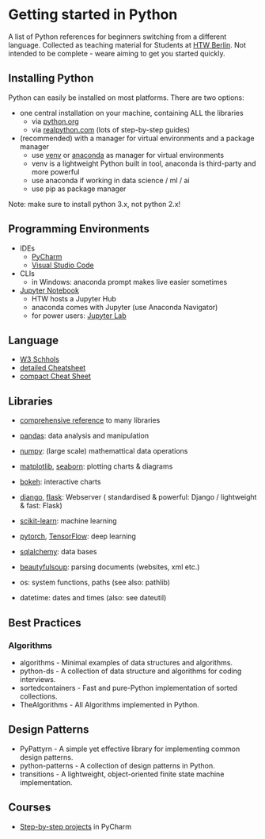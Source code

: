 # Getting started in Python

A list of Python references for beginners switching from a different language. Collected as teaching material for Students at [HTW Berlin](https://www.htw-berlin.de/). Not intended to be complete - weare aiming to get you started quickly.


## Installing Python

Python can easily be installed on most platforms. There are two options:

* one central installation on your machine, containing ALL the libraries
  * via [python.org](https://www.python.org/downloads/)
  * via [realpython.com](https://realpython.com/installing-python/) (lots of step-by-step guides)
* (recommended) with a manager for virtual environments and a package manager
  * use [venv](https://packaging.python.org/en/latest/guides/installing-using-pip-and-virtual-environments/#creating-a-virtual-environment) or [anaconda](https://docs.anaconda.com/anaconda/install/index.html) as manager for virtual environments
  * venv is a lightweight Python built in tool, anaconda is third-party and more powerful
  * use anaconda if working in data science / ml / ai
  * use pip as package manager

Note: make sure to install python 3.x, not python 2.x! 

## Programming Environments

* IDEs
  * [PyCharm](https://www.jetbrains.com/pycharm/)
  * [Visual Studio Code](https://code.visualstudio.com/)
* CLIs
  * in Windows: anaconda prompt makes live easier sometimes
* [Jupyter Notebook](https://jupyter.org/)
  * HTW hosts a Jupyter Hub
  * anaconda comes with Jupyter (use Anaconda Navigator)
  * for power users: [Jupyter Lab](https://jupyter.org/try)

## Language

* [W3 Schhols](https://www.w3schools.com/python/)
* [detailed Cheatsheet](https://www.pythoncheatsheet.org/)
* [compact Cheat Sheet](https://perso.limsi.fr/pointal/_media/python:cours:mementopython3-german.pdf)


## Libraries

* [comprehensive reference](https://awesome-python.com/) to many libraries

* [pandas](http://pandas.pydata.org/): data analysis and manipulation
* [numpy](http://www.numpy.org/): (large scale) mathemattical data operations
* [matplotlib](http://matplotlib.org/), [seaborn](https://github.com/mwaskom/seaborn): plotting charts & diagrams
* [bokeh](https://github.com/bokeh/bokeh): interactive charts
* [django](https://www.djangoproject.com/), [flask](https://flask.palletsprojects.com/en/2.2.x/): Webserver ( standardised & powerful: Django / lightweight & fast: Flask)
* [scikit-learn](http://scikit-learn.org/): machine learning
* [pytorch](https://github.com/pytorch/pytorch), [TensorFlow](https://github.com/tensorflow/tensorflow): deep learning
* [sqlalchemy](https://www.sqlalchemy.org/): data bases
* [beautyfulsoup](https://www.crummy.com/software/BeautifulSoup/bs4/doc/): parsing documents (websites, xml etc.)
* os: system functions, paths (see also: pathlib)
* datetime: dates and times (also: see dateutil)


## Best Practices

### Algorithms
* algorithms - Minimal examples of data structures and algorithms.
* python-ds - A collection of data structure and algorithms for coding interviews.
* sortedcontainers - Fast and pure-Python implementation of sorted collections.
* TheAlgorithms - All Algorithms implemented in Python.

## Design Patterns
* PyPattyrn - A simple yet effective library for implementing common design patterns.
* python-patterns - A collection of design patterns in Python.
* transitions - A lightweight, object-oriented finite state machine implementation.

## Courses

* [Step-by-step projects](https://www.jetbrains.com/pages/academy/learn-python)  in PyCharm